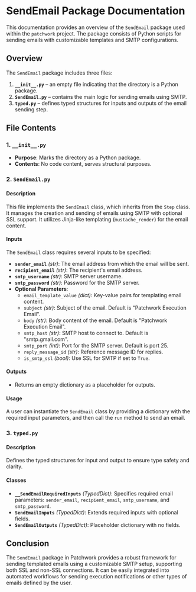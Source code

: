 # SendEmail Package Documentation

This documentation provides an overview of the `SendEmail` package used within the `patchwork` project. The package consists of Python scripts for sending emails with customizable templates and SMTP configurations.

## Overview

The `SendEmail` package includes three files:

1. **`__init__.py`** – an empty file indicating that the directory is a Python package.
2. **`SendEmail.py`** – contains the main logic for sending emails using SMTP.
3. **`typed.py`** – defines typed structures for inputs and outputs of the email sending step.

## File Contents

### 1. `__init__.py`

- **Purpose**: Marks the directory as a Python package.
- **Contents**: No code content, serves structural purposes.

### 2. `SendEmail.py`

#### Description

This file implements the `SendEmail` class, which inherits from the `Step` class. It manages the creation and sending of emails using SMTP with optional SSL support. It utilizes Jinja-like templating (`mustache_render`) for the email content.

#### Inputs

The `SendEmail` class requires several inputs to be specified:

- **`sender_email`** *(str)*: The email address from which the email will be sent.
- **`recipient_email`** *(str)*: The recipient's email address.
- **`smtp_username`** *(str)*: SMTP server username.
- **`smtp_password`** *(str)*: Password for the SMTP server.
- **Optional Parameters**:
  - `email_template_value` *(dict)*: Key-value pairs for templating email content.
  - `subject` *(str)*: Subject of the email. Default is "Patchwork Execution Email".
  - `body` *(str)*: Body content of the email. Default is "Patchwork Execution Email".
  - `smtp_host` *(str)*: SMTP host to connect to. Default is "smtp.gmail.com".
  - `smtp_port` *(int)*: Port for the SMTP server. Default is port 25.
  - `reply_message_id` *(str)*: Reference message ID for replies.
  - `is_smtp_ssl` *(bool)*: Use SSL for SMTP if set to `True`.

#### Outputs

- Returns an empty dictionary as a placeholder for outputs.

#### Usage

A user can instantiate the `SendEmail` class by providing a dictionary with the required input parameters, and then call the `run` method to send an email.

### 3. `typed.py`

#### Description

Defines the typed structures for input and output to ensure type safety and clarity.

#### Classes

- **`__SendEmailRequiredInputs`** *(TypedDict)*: Specifies required email parameters: `sender_email`, `recipient_email`, `smtp_username`, and `smtp_password`.
- **`SendEmailInputs`** *(TypedDict)*: Extends required inputs with optional fields.
- **`SendEmailOutputs`** *(TypedDict)*: Placeholder dictionary with no fields.

## Conclusion

The `SendEmail` package in Patchwork provides a robust framework for sending templated emails using a customizable SMTP setup, supporting both SSL and non-SSL connections. It can be easily integrated into automated workflows for sending execution notifications or other types of emails defined by the user.

